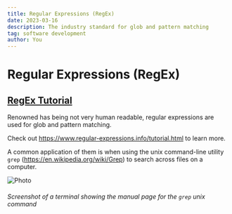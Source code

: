 ```yaml
---
title: Regular Expressions (RegEx)
date: 2023-03-16
description: The industry standard for glob and pattern matching
tag: software development
author: You
---
```


# Regular Expressions (RegEx)

## [RegEx Tutorial](https://www.regular-expressions.info/tutorial.html)

Renowned has being not very human readable, regular expressions are used for glob and pattern matching.

Check out https://www.regular-expressions.info/tutorial.html to learn more.

A common application of them is when using the unix command-line utility `grep` (https://en.wikipedia.org/wiki/Grep) to search across files on a computer.

![Photo](/images/grep.png)

###### Screenshot of a terminal showing the manual page for the `grep` unix command

</figure>
